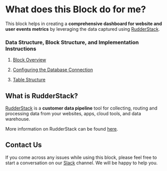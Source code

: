# What does this Block do for me?

This block helps in creating a **comprehensive dashboard for website and user events metrics** by leveraging the data captured using 
[RudderStack](https://rudderstack.com/).

### Data Structure, Block Structure, and Implementation Instructions ###

1. [Block Overview](_1_block_overview.md)

1. [Configuring the Database Connection](_2_configuring_the_database_connection.md)

1. [Table Structure](_3_table_structure.md)

## What is RudderStack?

[RudderStack](https://rudderstack.com/) is a **customer data pipeline** tool for collecting, routing and processing data from your websites, apps, cloud tools, and data warehouse.

More information on RudderStack can be found [here](https://github.com/rudderlabs/rudder-server).

## Contact Us

If you come across any issues while using this block, please feel free to start a conversation on our [Slack](https://resources.rudderstack.com/join-rudderstack-slack) channel. We will be happy to help you.

